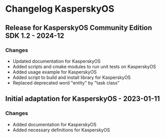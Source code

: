 # Changelog KasperskyOS

## Release for KasperskyOS Community Edition SDK 1.2 - 2024-12

### Changes

* Updated documentation for KasperskyOS
* Added scripts and cmake modules to run unit tests on KasperskyOS
* Added usage example for KasperskyOS
* Added script to build and install library for KasperskyOS
* Replaced deprecated word "entity" by "task class"

## Initial adaptation for KasperskyOS - 2023-01-11

### Changes

* Added documentation for KasperskyOS
* Added necessary definitions for KasperskyOS
